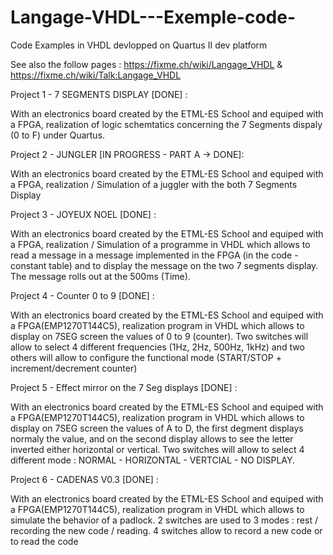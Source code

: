 # Langage-VHDL---Exemple-code-
Code Examples in VHDL devlopped on Quartus II dev platform   

See also the follow pages : https://fixme.ch/wiki/Langage_VHDL & https://fixme.ch/wiki/Talk:Langage_VHDL

Project 1 - 7 SEGMENTS DISPLAY [DONE] : 

With an electronics board created by the ETML-ES School and equiped with a FPGA, realization of logic schemtatics concerning the 7 Segments dispaly (0 to F) under Quartus.

Project 2 - JUNGLER [IN PROGRESS - PART A -> DONE]: 

With an electronics board created by the ETML-ES School and equiped with a FPGA, realization / Simulation of a juggler with the both 7 Segments Display

Project 3 - JOYEUX NOEL [DONE] : 

With an electronics board created by the ETML-ES School and equiped with a FPGA, realization / Simulation of a programme in VHDL which allows to read a message in a message implemented in the FPGA (in the code - constant table) and to display the message on the two 7 segments display. The message rolls out at the 500ms (Time). 

Project 4 - Counter 0 to 9 [DONE] : 

With an electronics board created by the ETML-ES School and equiped with a FPGA(EMP1270T144C5), realization program in VHDL which allows to display on 7SEG screen the values of 0 to 9 (counter). Two switches will allow to select 4 different frequencies (1Hz, 2Hz, 500Hz, 1kHz) and two others will allow to configure the functional mode (START/STOP + increment/decrement counter)

Project 5 - Effect mirror on the 7 Seg displays  [DONE] : 

With an electronics board created by the ETML-ES School and equiped with a FPGA(EMP1270T144C5), realization program in VHDL which allows to display on 7SEG screen the values of A to D, the first degment displays normaly the value, and on the second display allows to see the letter inverted either horizontal or vertical. Two switches will allow to select 4 different mode : NORMAL - HORIZONTAL - VERTCIAL - NO DISPLAY. 

Project 6 - CADENAS V0.3  [DONE] : 

With an electronics board created by the ETML-ES School and equiped with a FPGA(EMP1270T144C5), realization program in VHDL which allows to simulate the behavior of a padlock. 2 switches are used to 3 modes : rest / recording the new code / reading. 4 switches allow to record a new code or to read the code
